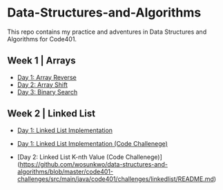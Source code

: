 
# Data-Structures-and-Algorithms
This repo contains my practice and adventures in Data Structures and Algorithms for Code401. 
## Week 1 | Arrays
- [Day 1: Array Reverse](../code-challenges/array-reverse/ArrayReverse.java) 
- [Day 2: Array Shift](https://github.com/wosunkwo/data-structures-and-algorithms/blob/master/code401-challenges/readme/README2.md)
- [Day 3: Binary Search](https://github.com/wosunkwo/data-structures-and-algorithms/blob/master/code401-challenges/readme/README3.md)

## Week 2 | Linked List
- [Day 1: Linked List Implementation](https://github.com/wosunkwo/data-structures-and-algorithms/blob/master/code401-challenges/src/main/java/code401/challenges/linkedlist/README.md)
- [Day 1: Linked List Implementation (Code Challenege)](https://github.com/wosunkwo/data-structures-and-algorithms/blob/master/code401-challenges/src/main/java/code401/challenges/linkedlist/README.md)

- [Day 2: Linked List K-nth Value (Code Challenege)]
(https://github.com/wosunkwo/data-structures-and-algorithms/blob/master/code401-challenges/src/main/java/code401/challenges/linkedlist/README.md)
